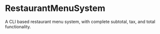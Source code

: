 # RestaurantMenuSystem
 A CLI based restaurant menu system, with complete subtotal, tax, and total functionality.

